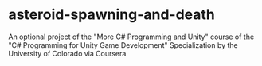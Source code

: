 # asteroid-spawning-and-death
An optional project of the "More C# Programming and Unity" course of the "C# Programming for Unity Game Development" Specialization by the University of Colorado via Coursera
